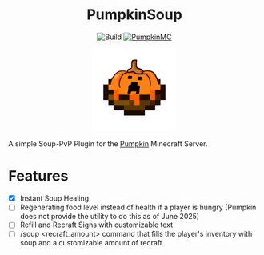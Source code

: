 <div align="center">
  
  # PumpkinSoup
  
  ![Build](https://github.com/tn-lorenz/PumpkinSoup/actions/workflows/rust.yml/badge.svg) [![PumpkinMC](https://img.shields.io/badge/Built_for-PumpkinMC-orange)](https://github.com/Pumpkin-MC/Pumpkin)

  <p align="center" width="100%">
    <img src="PUMPKING_SOUP_AYOOO.png" alt="Logo" width=33%/>
  </p>

</div>

A simple Soup-PvP Plugin for the [Pumpkin](https://github.com/Pumpkin-MC/Pumpkin) Minecraft Server.

# Features
- [X] Instant Soup Healing
- [ ] Regenerating food level instead of health if a player is hungry (Pumpkin does not provide the utility to do this as of June 2025)
- [ ] Refill and Recraft Signs with customizable text
- [ ] /soup <recraft_amount> command that fills the player's inventory with soup and a customizable amount of recraft
